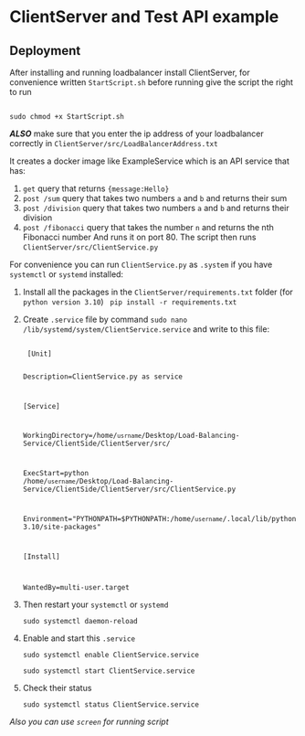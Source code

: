 # ClientServer and Test API example 
## Deployment
After installing and running loadbalancer install ClientServer, for convenience written `StartScript.sh` before running give the script the right to run

<code>
sudo chmod +x StartScript.sh
</code>

***ALSO*** make sure that you enter the ip address of your loadbalancer correctly in   `ClientServer/src/LoadBalancerAddress.txt`

It creates a docker image like ExampleService which is an API service that has:
1. `get` query that returns `{message:Hello}` 
2. `post /sum` query that takes two numbers `a` and `b` and returns their sum
3. `post /division` query that takes two numbers `a` and `b` and returns their division
4. `post /fibonacci`  query that takes the number `n` and returns the nth Fibonacci number
And runs it on port 80. The script then runs `ClientServer/src/ClientService.py`

For convenience you can run `ClientService.py` as `.system` if you have `systemctl` or `systemd` installed:
1. Install all the packages in the `ClientServer/requirements.txt` folder (for `python version 3.10`) 
   <code>
   pip install -r requirements.txt
   </code>
2. Create `.service` file by command <code>sudo nano /lib/systemd/system/ClientService.service</code> and write to this file:

	<code>
	[Unit]

	Description=ClientService.py as service

	[Service]
	
	WorkingDirectory=/home/`usrname`/Desktop/Load-Balancing-Service/ClientSide/ClientServer/src/

	ExecStart=python /home/`username`/Desktop/Load-Balancing-Service/ClientSide/ClientServer/src/ClientService.py

	Environment="PYTHONPATH=$PYTHONPATH:/home/`username`/.local/lib/python3.10/site-packages"	

	[Install]

	WantedBy=multi-user.target
	</code>

3. Then restart your `systemctl` or `systemd`

	`sudo systemctl daemon-reload`

4. Enable and start this `.service`

	`sudo systemctl enable ClientService.service`
	
	`sudo systemctl start ClientService.service`

5. Check their status

	`sudo systemctl status ClientService.service`

*Also you can use `screen` for running script*